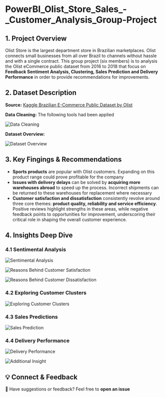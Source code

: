 # PowerBI_Olist_Store_Sales_-_Customer_Analysis_Group-Project

## **1. Project Overview** 
Olist Store is the largest department store in Brazilian marketplaces. Olist connects small businesses from all over Brazil to channels without hassle and with a single contract. This group project (six members) is to analysis the Olist eCommerce public dataset from 2016 to 2018 that focus on **Feedback Sentiment Analysis, Clustering, Sales Prediction and Delivery Performance** in order to provide recommendations for improvements.   

## **2. Dataset Description**
**Source:** [Kaggle Brazilian E-Commerce Public Dataset by Olist](https://www.kaggle.com/datasets/olistbr/brazilian-ecommerce)

**Data Cleaning:** The following tools had been applied

![Data Cleaning](https://github.com/MichellePuiKa/PowerBI_Olist_Store_Sales_-_Customer_Analysis_Group-Project/blob/main/Data%20Cleaning.PNG)


**Dataset Overview:**

![Dataset Overview](https://github.com/MichellePuiKa/PowerBI_Olist_Store_Sales_-_Customer_Analysis_Group-Project/blob/main/Dataset%20Overview.PNG)


## **3. Key Fingings & Recommendations**
- **Sports products** are popular with Olist customers.  Expanding on this product range could prove profitable for the company
- **Issues with delivery delays** can be solved by **acquiring more warehouses abroad** to speed up the process.  Incorrect shipments can be returned to these warehouses for replacement where necessary
- **Customer satisfaction and dissatisfaction** consistently revolve around three core themes: **product quality, reliability and service efficiency**.  Positive reviews highlight strengths in these areas, while negative feedback points to opportunities for improvement, underscoring their critical role in shaping the overall customer experience.


## **4. Insights Deep Dive**
### **4.1 Sentimental Analysis**
![Sentimental Analysis](https://github.com/MichellePuiKa/PowerBI_Olist_Store_Sales_-_Customer_Analysis_Group-Project/blob/main/Sentimental%20Analysis.PNG)

![Reasons Behind Customer Satisfaction](https://github.com/MichellePuiKa/PowerBI_Olist_Store_Sales_-_Customer_Analysis_Group-Project/blob/main/Reasons%20Behind%20Customer%20Satisfaction.PNG)

![Reasons Behind Customer Dissatisfaction](https://github.com/MichellePuiKa/PowerBI_Olist_Store_Sales_-_Customer_Analysis_Group-Project/blob/main/Reasons%20Behild%20Customer%20Dissatisfaction_Low%20Score.PNG)


### **4.2 Exploring Customer Clusters**
![Exploring Customer Clusters](https://github.com/MichellePuiKa/PowerBI_Olist_Store_Sales_-_Customer_Analysis_Group-Project/blob/main/Exploring%20Customer%20Clusters.PNG)


### **4.3 Sales Predictions**
![Sales Prediction](https://github.com/MichellePuiKa/PowerBI_Olist_Store_Sales_-_Customer_Analysis_Group-Project/blob/main/Sales%20Predictions.PNG)


### **4.4 Delivery Performance**
![Delivery Performance](https://github.com/MichellePuiKa/PowerBI_Olist_Store_Sales_-_Customer_Analysis_Group-Project/blob/main/Delivery%20Performance.PNG)


![Additional Insight](https://github.com/MichellePuiKa/PowerBI_Olist_Store_Sales_-_Customer_Analysis_Group-Project/blob/main/Delivery%20Performance_additional%20Insight.PNG)


## **💡 Connect & Feedback**
🔗 Have suggestions or feedback? Feel free to **open an issue** 
